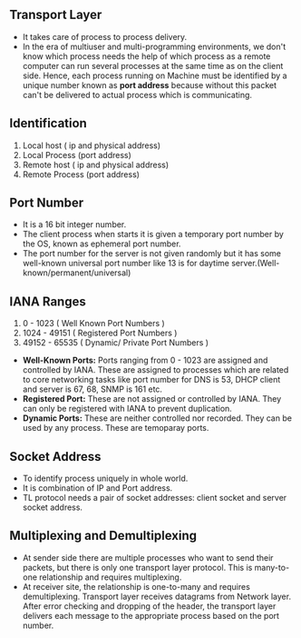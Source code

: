 ## Transport Layer
- It takes care of process to process delivery.
- In the era of multiuser and multi-programming environments, we don't know which process needs the help of which process as a remote computer can run several processes at the same time as on the client side. Hence, each process running on Machine must be identified by a unique number known as **port address** because without this packet can't be delivered to actual process which is communicating.

## Identification
1. Local host ( ip and physical address)
2. Local Process (port address)
3. Remote host ( ip and physical address)
4. Remote Process (port address)

## Port Number
- It is a 16 bit integer number.
- The client process when starts it is given a temporary port number by the OS, known as ephemeral port number.
- The port number for the server is not given randomly but it has some well-known universal port number like 13 is for daytime server.(Well-known/permanent/universal)

## IANA Ranges
1. 0 - 1023 ( Well Known Port Numbers )
2. 1024 - 49151 ( Registered Port Numbers )
3. 49152 - 65535 ( Dynamic/ Private Port Numbers )

- **Well-Known Ports:** Ports ranging from 0 - 1023 are assigned and controlled by IANA. These are assigned to processes which are related to core networking tasks like port number for DNS is 53, DHCP client and server is 67, 68, SNMP is 161 etc.
- **Registered Port:** These are not assigned or controlled by IANA. They can only be registered with IANA to prevent duplication.
- **Dynamic Ports:** These are neither controlled nor recorded. They can be used by any process. These are temoparay ports.

## Socket Address
- To identify process uniquely in whole world.
- It is combination of IP and Port address.
- TL protocol needs a pair of socket addresses: client socket and server socket address.

## Multiplexing and Demultiplexing
- At sender side there are multiple processes who want to send their packets, but there is only one transport layer protocol. This is many-to-one relationship and requires multiplexing.
- At receiver site, the relationship is one-to-many and requires demultiplexing. Transport layer receives datagrams from Network layer. After error checking and dropping of the header, the transport layer delivers each message to the appropriate process based on the port number.